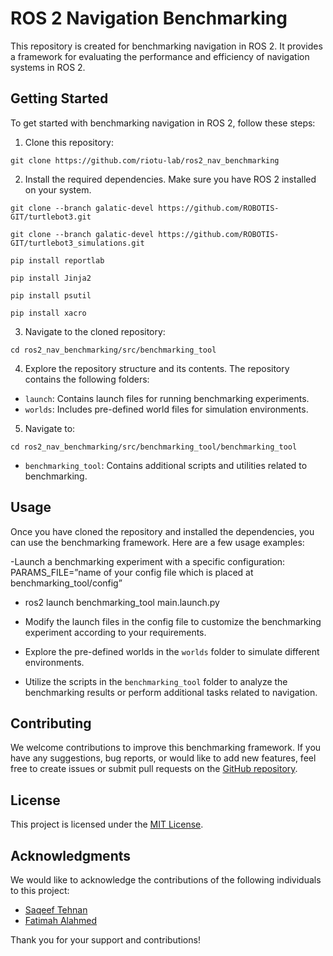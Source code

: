 # ROS 2 Navigation Benchmarking

This repository is created for benchmarking navigation in ROS 2. It provides a framework for evaluating the performance and efficiency of navigation systems in ROS 2.

## Getting Started

To get started with benchmarking navigation in ROS 2, follow these steps:

1. Clone this repository: 


```
git clone https://github.com/riotu-lab/ros2_nav_benchmarking
```

2. Install the required dependencies. Make sure you have ROS 2 installed on your system.
```
git clone --branch galatic-devel https://github.com/ROBOTIS-GIT/turtlebot3.git
```
```
git clone --branch galatic-devel https://github.com/ROBOTIS-GIT/turtlebot3_simulations.git
```
```
pip install reportlab
```
```
pip install Jinja2
```
```
pip install psutil
```
```
pip install xacro
```

3. Navigate to the cloned repository:

```
cd ros2_nav_benchmarking/src/benchmarking_tool
```

4. Explore the repository structure and its contents. The repository contains the following folders:

- `launch`: Contains launch files for running benchmarking experiments.
- `worlds`: Includes pre-defined world files for simulation environments.

5. Navigate to:
```
cd ros2_nav_benchmarking/src/benchmarking_tool/benchmarking_tool
```
- `benchmarking_tool`: Contains additional scripts and utilities related to benchmarking.

## Usage

Once you have cloned the repository and installed the dependencies, you can use the benchmarking framework. Here are a few usage examples:

-Launch a benchmarking experiment with a specific configuration:  PARAMS_FILE=”name of your config file which is placed at benchmarking_tool/config” 
- ros2 launch benchmarking_tool main.launch.py


- Modify the launch files in the config file to customize the benchmarking experiment according to your requirements.

- Explore the pre-defined worlds in the `worlds` folder to simulate different environments.

- Utilize the scripts in the `benchmarking_tool` folder to analyze the benchmarking results or perform additional tasks related to navigation.

## Contributing

We welcome contributions to improve this benchmarking framework. If you have any suggestions, bug reports, or would like to add new features, feel free to create issues or submit pull requests on the [GitHub repository](https://github.com/riotu-lab/ros2_nav_benchmarking).


## License

This project is licensed under the [MIT License](LICENSE).

## Acknowledgments

We would like to acknowledge the contributions of the following individuals to this project:

- [Saqeef Tehnan](https://github.com/saqeeftehnan)
- [Fatimah Alahmed](https://github.com/Fatimah-Alahmed)

Thank you for your support and contributions!
